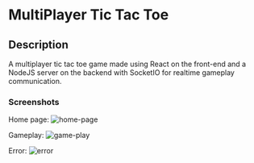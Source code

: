 # MultiPlayer Tic Tac Toe
## Description 
A multiplayer tic tac toe game made using React on the front-end 
and a NodeJS server on the backend with SocketIO for realtime gameplay 
communication.

### Screenshots
Home page:
![home-page]()

Gameplay:
![game-play]()

Error:
![error]()


